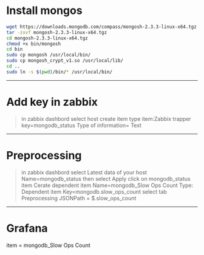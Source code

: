 # Install mongos
```bash
wget https://downloads.mongodb.com/compass/mongosh-2.3.3-linux-x64.tgz
tar -zxvf mongosh-2.3.3-linux-x64.tgz
cd mongosh-2.3.3-linux-x64.tgz
chmod +x bin/mongosh
cd bin
sudo cp mongosh /usr/local/bin/
sudo cp mongosh_crypt_v1.so /usr/local/lib/
cd ..
sudo ln -s $(pwd)/bin/* /usr/local/bin/
```
-------------------------------
# Add key in zabbix
> in zabbix dashbord
> select host
> create item
> type item:Zabbix trapper
> key=mongodb_status
> Type of information= Text
-------------------------------
# Preprocessing
> in zabbix dashbord
> select Latest data of your host
> Name=mongodb_status then select Apply
> click on mongodb_status item
> Cerate dependent item
> Name=mongodb_Slow Ops Count
> Type: Dependent item
> Key=mongodb.slow_ops_count
> select tab Preprocessing
> JSONPath = $.slow_ops_count
-------------------------------
# Grafana
item = mongodb_Slow Ops Count

